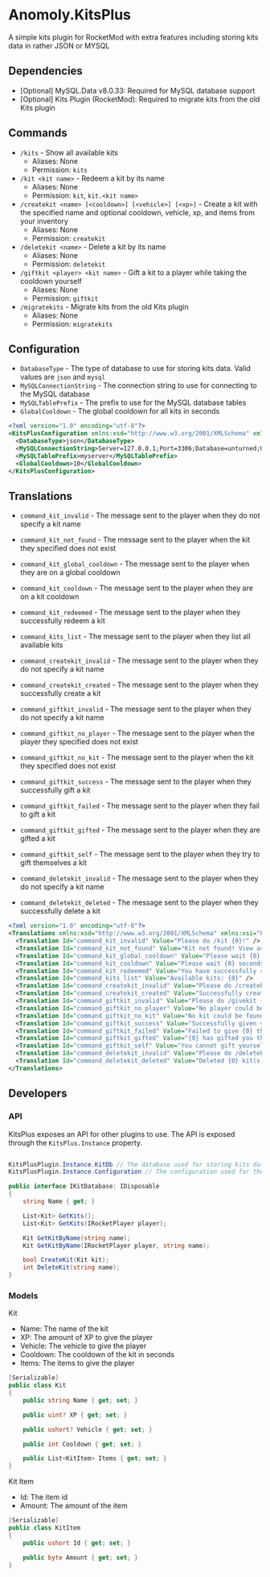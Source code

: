# Anomoly.KitsPlus

A simple kits plugin for RocketMod with extra features including storing kits data in rather JSON or MYSQL

## Dependencies

-   [Optional] MySQL.Data v8.0.33: Required for MySQL database support
-   [Optional] Kits Plugin (RocketMod): Required to migrate kits from the old Kits plugin

## Commands

-   `/kits` - Show all available kits
    -   Aliases: None
    -   Permission: `kits`
-   `/kit <kit name>` - Redeem a kit by its name
    -   Aliases: None
    -   Permission: `kit`, `kit.<kit name>`
-   `/createkit <name> [<cooldown>] [<vehicle>] [<xp>]` - Create a kit with the specified name and optional cooldown, vehicle, xp, and items from your inventory
    -   Aliases: None
    -   Permission: `createkit`
-   `/deletekit <name>` - Delete a kit by its name
    -   Aliases: None
    -   Permission: `deletekit`
-   `/giftkit <player> <kit name>` - Gift a kit to a player while taking the cooldown yourself
    -   Aliases: None
    -   Permission: `giftkit`
-   `/migratekits` - Migrate kits from the old Kits plugin
    -   Aliases: None
    -   Permission: `migratekits`

## Configuration

-   `DatabaseType` - The type of database to use for storing kits data. Valid values are `json` and `mysql`
-   `MySQLConnectionString` - The connection string to use for connecting to the MySQL database
-   `MySQLTablePrefix` - The prefix to use for the MySQL database tables
-   `GlobalCooldown` - The global cooldown for all kits in seconds

```xml
<?xml version="1.0" encoding="utf-8"?>
<KitsPlusConfiguration xmlns:xsd="http://www.w3.org/2001/XMLSchema" xmlns:xsi="http://www.w3.org/2001/XMLSchema-instance">
  <DatabaseType>json</DatabaseType>
  <MySQLConnectionString>Server=127.0.0.1;Port=3306;Database=unturned;Uid=root;Pwd=pwd;</MySQLConnectionString>
  <MySQLTablePrefix>myserver</MySQLTablePrefix>
  <GlobalCooldown>10</GlobalCooldown>
</KitsPlusConfiguration>
```

## Translations

-   `command_kit_invalid` - The message sent to the player when they do not specify a kit name
-   `command_kit_not_found` - The message sent to the player when the kit they specified does not exist
-   `command_kit_global_cooldown` - The message sent to the player when they are on a global cooldown
-   `command_kit_cooldown` - The message sent to the player when they are on a kit cooldown
-   `command_kit_redeemed` - The message sent to the player when they successfully redeem a kit
-   `command_kits_list` - The message sent to the player when they list all available kits
-   `command_createkit_invalid` - The message sent to the player when they do not specify a kit name
-   `command_createkit_created` - The message sent to the player when they successfully create a kit
-   `command_giftkit_invalid` - The message sent to the player when they do not specify a kit name
-   `command_giftkit_no_player` - The message sent to the player when the player they specified does not exist

-   `command_giftkit_no_kit` - The message sent to the player when the kit they specified does not exist
-   `command_giftkit_success` - The message sent to the player when they successfully gift a kit
-   `command_giftkit_failed` - The message sent to the player when they fail to gift a kit
-   `command_giftkit_gifted` - The message sent to the player when they are gifted a kit
-   `command_giftkit_self` - The message sent to the player when they try to gift themselves a kit
-   `command_deletekit_invalid` - The message sent to the player when they do not specify a kit name
-   `command_deletekit_deleted` - The message sent to the player when they successfully delete a kit

```xml
<?xml version="1.0" encoding="utf-8"?>
<Translations xmlns:xsd="http://www.w3.org/2001/XMLSchema" xmlns:xsi="http://www.w3.org/2001/XMLSchema-instance">
  <Translation Id="command_kit_invalid" Value="Please do /kit {0}!" />
  <Translation Id="command_kit_not_found" Value="Kit not found! View available kits using /kits" />
  <Translation Id="command_kit_global_cooldown" Value="Please wait {0} seconds before redeeming another kit." />
  <Translation Id="command_kit_cooldown" Value="Please wait {0} seconds before redeeming the '{1}' kit again." />
  <Translation Id="command_kit_redeemed" Value="You have successfully redeemed the '{0}' kit!" />
  <Translation Id="command_kits_list" Value="Available kits: {0}" />
  <Translation Id="command_createkit_invalid" Value="Please do /createkit {0}!" />
  <Translation Id="command_createkit_created" Value="Successfully created the '{0}' kit!" />
  <Translation Id="command_giftkit_invalid" Value="Please do /givekit {0}!" />
  <Translation Id="command_giftkit_no_player" Value="No player could be found by the name of '{0}'." />
  <Translation Id="command_giftkit_no_kit" Value="No kit could be found by the name of '{0}'." />
  <Translation Id="command_giftkit_success" Value="Successfully given your '{0}' kit to {1}" />
  <Translation Id="command_giftkit_failed" Value="Failed to give {0} the '{1}' kit!" />
  <Translation Id="command_giftkit_gifted" Value="{0} has gifted you their '{1}' kit!" />
  <Translation Id="command_giftkit_self" Value="You cannot gift yourself a kit!" />
  <Translation Id="command_deletekit_invalid" Value="Please do /deletekit {0}!" />
  <Translation Id="command_deletekit_deleted" Value="Deleted {0} kit(s) with the name of '{1}'." />
</Translations>
```

## Developers

### API

KitsPlus exposes an API for other plugins to use. The API is exposed through the `KitsPlus.Instance` property.

```csharp

KitsPlusPlugin.Instance.KitDb // The database used for storing kits data
KitsPlusPlugin.Instance.Configuration // The configuration used for the plugin
```

```csharp
public interface IKitDatabase: IDisposable
{
    string Name { get; }

    List<Kit> GetKits();
    List<Kit> GetKits(IRocketPlayer player);

    Kit GetKitByName(string name);
    Kit GetKitByName(IRocketPlayer player, string name);

    bool CreateKit(Kit kit);
    int DeleteKit(string name);
}
```

### Models

Kit

-   Name: The name of the kit
-   XP: The amount of XP to give the player
-   Vehicle: The vehicle to give the player
-   Cooldown: The cooldown of the kit in seconds
-   Items: The items to give the player

```csharp
[Serializable]
public class Kit
{
    public string Name { get; set; }

    public uint? XP { get; set; }

    public ushort? Vehicle { get; set; }

    public int Cooldown { get; set; }

    public List<KitItem> Items { get; set; }
}
```

Kit Item

-   Id: The item id
-   Amount: The amount of the item

```csharp
[Serializable]
public class KitItem
{
    public ushort Id { get; set; }

    public byte Amount { get; set; }
}
```

